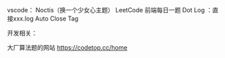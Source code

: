 vscode：
Noctis（换一个少女心主题）
LeetCode
前端每日一题
Dot Log ：直接xxx.log
Auto Close Tag

开发相关：


大厂算法题的网站 https://codetop.cc/home